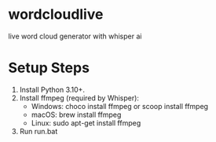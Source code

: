 # wordcloudlive
live word cloud generator with whisper ai
# Setup Steps

1. Install Python 3.10+.
2. Install ffmpeg (required by Whisper):
   - Windows: choco install ffmpeg or scoop install ffmpeg
   - macOS: brew install ffmpeg
   - Linux: sudo apt-get install ffmpeg
3. Run run.bat
